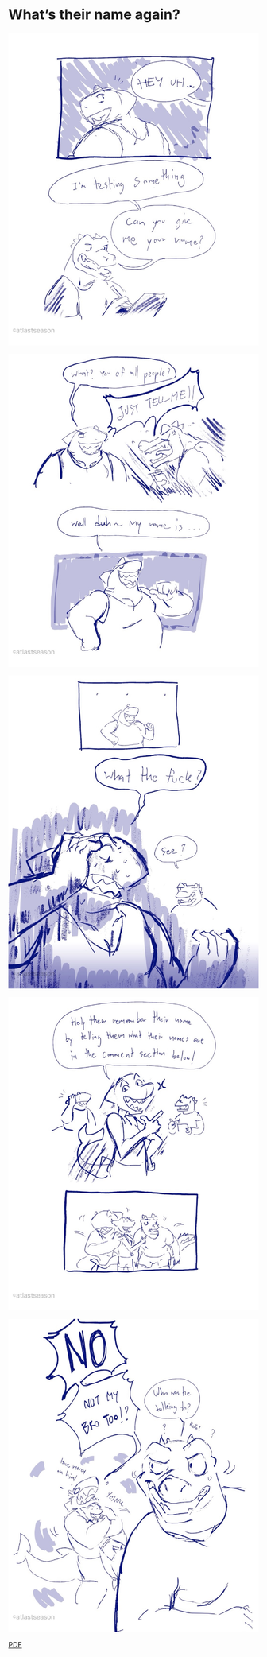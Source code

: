 # What’s their name again?

![](sharkbros-forgot-name-(With-Watermark)-1-Large.jpeg)

![](sharkbros-forgot-name-(With-Watermark)-2-Large.jpeg)

![](sharkbros-forgot-name-(With-Watermark)-3-Large.jpeg)

![](sharkbros-forgot-name-(With-Watermark)-4-Large.jpeg)

![](sharkbros-forgot-name-(With-Watermark)-5-Large.jpeg)

[PDF](blog/2024/241009-shark-name-event/sharkbros-forgot-name-(With-Watermark).pdf)